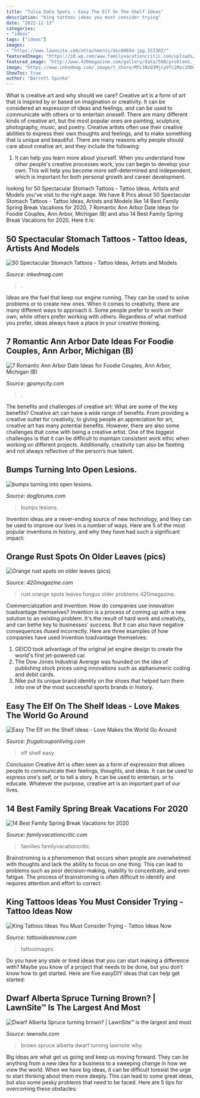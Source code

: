 ```yaml
---
title: "Tulsa Date Spots : Easy The Elf On The Shelf Ideas"
description: "King tattoos ideas you must consider trying"
date: "2022-11-13"
categories:
- "ideas"
tags: ["ideas"]
images:
- "https://www.lawnsite.com/attachments/dsc00694-jpg.153302/"
featuredImage: "https://i0.wp.com/www.familyvacationcritic.com/uploads/sites/19/2009/01/TitusvilleFlorida-HERO.jpg?fit=2560%2C1280&amp;ssl=1"
featured_image: "http://www.420magazine.com/gallery/data/500/problem1.jpg"
image: "https://www.inkedmag.com/.image/t_share/MTc1NzQ3MjcyOTc2Mzc2ODg3/stomach-fb.jpg"
ShowToc: true
author: "Barrett Spinka"
---
```



What is creative art and why should we care?
Creative art is a form of art that is inspired by or based on imagination or creativity. It can be considered an expression of ideas and feelings, and can be used to communicate with others or to entertain oneself. There are many different kinds of creative art, but the most popular ones are painting, sculpture, photography, music, and poetry. Creative artists often use their creative abilities to express their own thoughts and feelings, and to make something that is unique and beautiful. There are many reasons why people should care about creative art, and they include the following: 
1) It can help you learn more about yourself. When you understand how other people's creative processes work, you can begin to develop your own. This will help you become more self-determined and independent, which is important for both personal growth and career development.

	

		
looking for 50 Spectacular Stomach Tattoos - Tattoo Ideas, Artists and Models you've visit to the right page. We have 8 Pics about 50 Spectacular Stomach Tattoos - Tattoo Ideas, Artists and Models like 14 Best Family Spring Break Vacations for 2020, 7 Romantic Ann Arbor Date Ideas for Foodie Couples, Ann Arbor, Michigan (B) and also 14 Best Family Spring Break Vacations for 2020. Here it is:
		
    
## 50 Spectacular Stomach Tattoos - Tattoo Ideas, Artists And Models

<img loading=lazy src="https://www.inkedmag.com/.image/t_share/MTc1NzQ3MjcyOTc2Mzc2ODg3/stomach-fb.jpg" onerror="this.onerror=null;this.src='https://tse3.mm.bing.net/th?id=OIP.4azMQxx1dbpwXJWSITzJtwHaD4&amp;pid=15.1';" alt="50 Spectacular Stomach Tattoos - Tattoo Ideas, Artists and Models">

_Source: inkedmag.com_

>. 

	

Ideas are the fuel that keep our engine running. They can be used to solve problems or to create new ones. When it comes to creativity, there are many different ways to approach it. Some people prefer to work on their own, while others prefer working with others. Regardless of what method you prefer, ideas always have a place in your creative thinking.

    
## 7 Romantic Ann Arbor Date Ideas For Foodie Couples, Ann Arbor, Michigan (B)

<img loading=lazy src="https://www.gpsmycity.com/img/adp_cover/6503.jpg" onerror="this.onerror=null;this.src='https://tse1.mm.bing.net/th?id=OIP.AxH5neWjMXSEP_bDIgee8gHaHa&amp;pid=15.1';" alt="7 Romantic Ann Arbor Date Ideas for Foodie Couples, Ann Arbor, Michigan (B)">

_Source: gpsmycity.com_

>. 

	

The benefits and challenges of creative art: What are some of the key benefits?
Creative art can have a wide range of benefits. From providing a creative outlet for creativity, to giving people an appreciation for art, creative art has many potential benefits. However, there are also some challenges that come with being a creative artist. One of the biggest challenges is that it can be difficult to maintain consistent work ethic when working on different projects. Additionally, creativity can also be fleeting and not always reflective of the person’s true talent.

    
## Bumps Turning Into Open Lesions.

<img loading=lazy src="https://www.dogforums.com/attachments/dog-health-questions/9317d1241645052-bumps-turning-into-open-1.jpg" onerror="this.onerror=null;this.src='https://tse1.mm.bing.net/th?id=OIP.XVAg9qegbR_JNwvvZ31SSwHaJ4&amp;pid=15.1';" alt="bumps turning into open lesions.">

_Source: dogforums.com_

>bumps lesions. 

	

Invention ideas are a never-ending source of new technology, and they can be used to improve our lives in a number of ways. Here are 5 of the most popular inventions in history, and why they have had such a significant impact:

    
## Orange Rust Spots On Older Leaves (pics)

<img loading=lazy src="http://www.420magazine.com/gallery/data/500/problem1.jpg" onerror="this.onerror=null;this.src='https://tse2.mm.bing.net/th?id=OIP.syVdrD3OVsffl5Axd_CC_gHaFj&amp;pid=15.1';" alt="Orange rust spots on older leaves (pics)">

_Source: 420magazine.com_

>rust orange spots leaves fungus older problems 420magazine. 

	

Commercialization and invention: How do companies use innovation toadvantage themselves?
Invention is a process of coming up with a new solution to an existing problem. It's the result of hard work and creativity, and can bethe key to businesses' success. But it can also have negative consequences ifused incorrectly. Here are three examples of how companies have used Invention toadvantage themselves: 
1. GEICO took advantage of the original jet engine design to create the world's first jet-powered car.
2. The Dow Jones Industrial Average was founded on the idea of publishing stock prices using innovations such as alphanumeric coding and debit cards.
3. Nike put its unique brand identity on the shoes that helped turn them into one of the most successful sports brands in history.

    
## Easy The Elf On The Shelf Ideas - Love Makes The World Go Around

<img loading=lazy src="https://www.frugalcouponliving.com/wp-content/uploads/2014/10/Elf-On-The-Shelf-Ideas-Frugal-Coupon-LIving-Globe.jpg" onerror="this.onerror=null;this.src='https://tse4.mm.bing.net/th?id=OIP.3TSHAi6jhHfRNM_FO75A0gHaJ4&amp;pid=15.1';" alt="Easy The Elf on the Shelf Ideas - Love Makes the World Go Around">

_Source: frugalcouponliving.com_

>elf shelf easy. 

	

Conclusion
Creative Art is often seen as a form of expression that allows people to communicate their feelings, thoughts, and ideas. It can be used to express one's self, or to tell a story. It can be used to entertain, or to educate. Whatever the purpose, creative art is an important part of our lives.

    
## 14 Best Family Spring Break Vacations For 2020

<img loading=lazy src="https://i0.wp.com/www.familyvacationcritic.com/uploads/sites/19/2009/01/TitusvilleFlorida-HERO.jpg?fit=2560%2C1280&amp;ssl=1" onerror="this.onerror=null;this.src='https://tse3.mm.bing.net/th?id=OIP.kgVPcdQHXPTPP2Lbx5RCTwHaDt&amp;pid=15.1';" alt="14 Best Family Spring Break Vacations for 2020">

_Source: familyvacationcritic.com_

>families familyvacationcritic. 

	

Brainstroming is a phenomenon that occurs when people are overwhelmed with thoughts and lack the ability to focus on one thing. This can lead to problems such as poor decision-making, inability to concentrate, and even fatigue. The process of brainstroming is often difficult to identify and requires attention and effort to correct.

    
## King Tattoos Ideas You Must Consider Trying - Tattoo Ideas Now

<img loading=lazy src="https://www.tattooideasnow.com/wp-content/uploads/2020/05/king-tattoo-30-1014x1536.jpg" onerror="this.onerror=null;this.src='https://tse1.mm.bing.net/th?id=OIP.PfpuTqhC6refeZUu3BCJqQHaLO&amp;pid=15.1';" alt="King Tattoos Ideas You Must Consider Trying - Tattoo Ideas Now">

_Source: tattooideasnow.com_

>tattooimages. 

	

Do you have any stale or tired ideas that you can start making a difference with? Maybe you know of a project that needs to be done, but you don’t know how to get started. Here are five easyDIY ideas that can help get started: 

    
## Dwarf Alberta Spruce Turning Brown? | LawnSite™ Is The Largest And Most

<img loading=lazy src="https://www.lawnsite.com/attachments/dsc00694-jpg.153302/" onerror="this.onerror=null;this.src='https://tse1.mm.bing.net/th?id=OIP.3KiVXN0rzW0JI4SbmsZPFQHaFj&amp;pid=15.1';" alt="Dwarf Alberta Spruce turning brown? | LawnSite™ is the largest and most">

_Source: lawnsite.com_

>brown spruce alberta dwarf turning lawnsite why. 

	

Big ideas are what get us going and keep us moving forward. They can be anything from a new idea for a business to a sweeping change in how we view the world. When we have big ideas, it can be difficult toresist the urge to start thinking about them more deeply. This can lead to some great ideas, but also some pesky problems that need to be faced. Here are 5 tips for overcoming these obstacles: 

